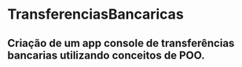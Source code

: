 # TransferenciasBancaricas

## Criação de um app console de transferências bancarias utilizando conceitos de POO.
